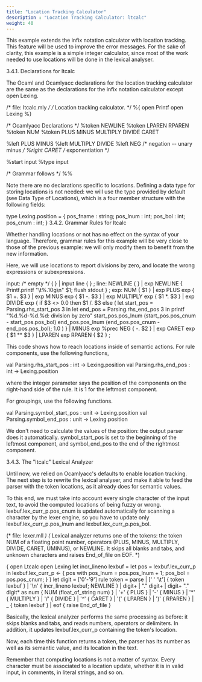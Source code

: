 ```yaml
---
title: "Location Tracking Calculator"
description : "Location Tracking Calculator: ltcalc"
weight: 40
---
```


This example extends the infix notation calculator with location tracking. This feature will be used to improve the error messages. For the sake of clarity, this example is a simple integer calculator, since most of the work needed to use locations will be done in the lexical analyser.

3.4.1. Declarations for ltcalc

The Ocaml and Ocamlyacc declarations for the location tracking calculator are the same as the declarations for the infix notation calculator except open Lexing.


/* file: ltcalc.mly */
/* Location tracking calculator. */
%{
open Printf
open Lexing
%}

/* Ocamlyacc Declarations */
%token NEWLINE
%token LPAREN RPAREN
%token <float> NUM
%token PLUS MINUS MULTIPLY DIVIDE CARET

%left PLUS MINUS
%left MULTIPLY DIVIDE
%left NEG	/* negation -- unary minus */
%right CARET	/* exponentiation */

%start input
%type <unit> input

/* Grammar follows */
%%

Note there are no declarations specific to locations. Defining a data type for storing locations is not needed: we will use the type provided by default (see Data Type of Locations), which is a four member structure with the following fields:


type Lexing.position = {
  pos_fname : string; 
  pos_lnum : int; 
  pos_bol : int; 
  pos_cnum : int; 
} 
3.4.2. Grammar Rules for ltcalc

Whether handling locations or not has no effect on the syntax of your language. Therefore, grammar rules for this example will be very close to those of the previous example: we will only modify them to benefit from the new information.


Here, we will use locations to report divisions by zero, and locate the wrong expressions or subexpressions.


input:	/* empty */	{ }
	| input line	{ }
;
line:	NEWLINE		{ }
	| exp NEWLINE	{ Printf.printf "\t%.10g\n" $1; flush stdout }
;
exp:	NUM			{ $1 }
	| exp PLUS exp		{ $1 +. $3 }
	| exp MINUS exp		{ $1 -. $3 }
	| exp MULTIPLY exp		{ $1 *. $3 }
	| exp DIVIDE exp		{ if $3 <> 0.0 then $1 /. $3
				  else (
				    let start_pos = Parsing.rhs_start_pos 3 in
				    let end_pos = Parsing.rhs_end_pos 3 in
				    printf "%d.%d-%d.%d: division by zero"
				      start_pos.pos_lnum (start_pos.pos_cnum - start_pos.pos_bol)
				      end_pos.pos_lnum (end_pos.pos_cnum - end_pos.pos_bol);
				    1.0
				  )
				}
	| MINUS exp %prec NEG	{ -. $2 }
	| exp CARET exp		{ $1 ** $3 }
	| LPAREN exp RPAREN	{ $2 }
;


This code shows how to reach locations inside of semantic actions. For rule components, use the following functions,


val Parsing.rhs_start_pos : int -> Lexing.position
val Parsing.rhs_end_pos : int -> Lexing.position

where the integer parameter says the position of the components on the right-hand side of the rule. It is 1 for the leftmost component.


For groupings, use the following functions.


val Parsing.symbol_start_pos : unit -> Lexing.position
val Parsing.symbol_end_pos : unit -> Lexing.position

We don't need to calculate the values of the position: the output parser does it automatically. symbol_start_pos is set to the beginning of the leftmost component, and symbol_end_pos to the end of the rightmost component.

3.4.3. The "ltcalc" Lexical Analyzer

Until now, we relied on Ocamlyacc's defaults to enable location tracking. The next step is to rewrite the lexical analyser, and make it able to feed the parser with the token locations, as it already does for semantic values.


To this end, we must take into account every single character of the input text, to avoid the computed locations of being fuzzy or wrong. lexbuf.lex_curr_p.pos_cnum is updated automatically for scanning a character by the lexer engine, so you have to update only lexbuf.lex_curr_p.pos_lnum and lexbuf.lex_curr_p.pos_bol.


(* file: lexer.mll *)
(* Lexical analyzer returns one of the tokens:
   the token NUM of a floating point number,
   operators (PLUS, MINUS, MULTIPLY, DIVIDE, CARET, UMINUS),
   or NEWLINE.  It skips all blanks and tabs, and unknown characters
   and raises End_of_file on EOF. *)

{
  open Ltcalc
  open Lexing
  let incr_lineno lexbuf =
    let pos = lexbuf.lex_curr_p in
    lexbuf.lex_curr_p <- { pos with
      pos_lnum = pos.pos_lnum + 1;
      pos_bol = pos.pos_cnum;
    }
}
let digit = ['0'-'9']
rule token = parse
  | [' ' '\t']	{ token lexbuf }
  | '\n'		{ incr_lineno lexbuf; NEWLINE }
  | digit+
  | "." digit+
  | digit+ "." digit* as num
		{ NUM (float_of_string num) }
  | '+'		{ PLUS }
  | '-'		{ MINUS }
  | '*'		{ MULTIPLY }
  | '/'		{ DIVIDE }
  | '^'		{ CARET }
  | '('		{ LPAREN }
  | ')'		{ RPAREN }
  | _		{ token lexbuf }
  | eof		{ raise End_of_file }

Basically, the lexical analyzer performs the same processing as before: it skips blanks and tabs, and reads numbers, operators or delimiters. In addition, it updates lexbuf.lex_curr_p containing the token's location.


Now, each time this function returns a token, the parser has its number as well as its semantic value, and its location in the text.


Remember that computing locations is not a matter of syntax. Every character must be associated to a location update, whether it is in valid input, in comments, in literal strings, and so on.
